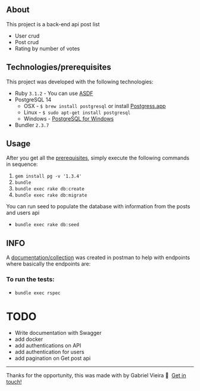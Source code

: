 ## About

This project is a back-end api post list
  - User crud
  - Post crud
  - Rating by number of votes

## Technologies/prerequisites

This project was developed with the following technologies:

* Ruby `3.1.2` - You can use [ASDF](https://asdf-vm.com/guide/getting-started.html)
* PostgreSQL 14
  * OSX - `$ brew install postgresql` or install [Postgress.app](http://postgresapp.com/)
  * Linux - `$ sudo apt-get install postgresql`
  * Windows - [PostgreSQL for Windows](http://www.postgresql.org/download/windows/)
* Bundler `2.3.7`

## Usage
After you get all the [prerequisites](#prerequisites), simply execute the following commands in sequence:

1. `gem install pg -v '1.3.4'`
2. `bundle`
3. `bundle exec rake db:create`
4. `bundle exec rake db:migrate`

You can run seed to populate the database with information from the posts and users api

- `bundle exec rake db:seed`

## INFO

A [documentation/collection](https://documenter.getpostman.com/view/17370497/2s9Y5WxPGC) was created in postman to help with endpoints
where basically the endpoints are:

### To run the tests:

- `bundle exec rspec`

# TODO

- Write documentation with Swagger
- add docker
- add authentications on API
- add authentication for users
- add pagination on Get post api


--- 
Thanks for the opportunity, this was made with by Gabriel Vieira :wave:&nbsp; [Get in touch!](https://www.linkedin.com/in/gevvieira/)